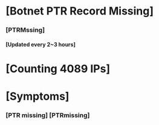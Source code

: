 # [Botnet PTR Record Missing]
### [PTRMssing]
#### [Updated every 2~3 hours]

# [Counting 4089 IPs]

# [Symptoms] 
###   [PTR missing] [PTRmissing]
